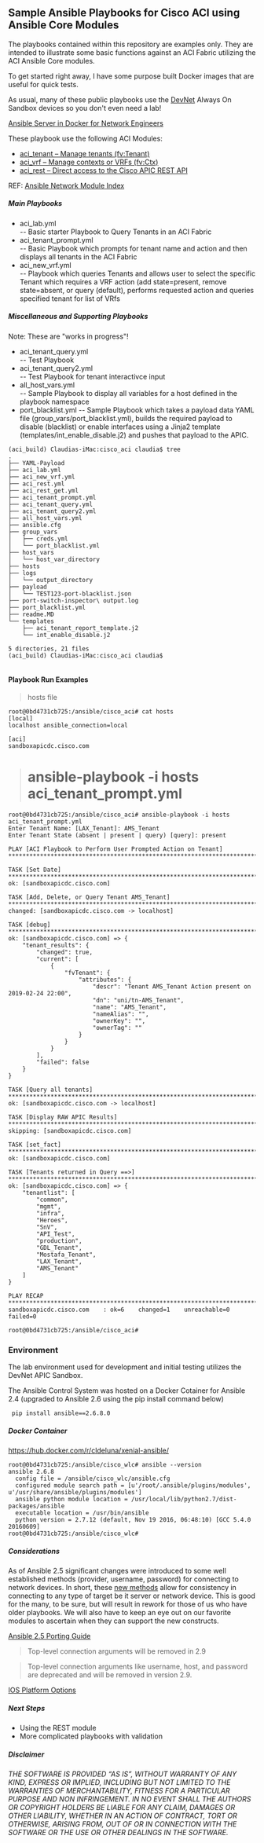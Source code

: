 
## Sample Ansible Playbooks for Cisco ACI using Ansible Core Modules ##

The playbooks contained within this repository are examples only.  They are intended to illustrate some basic functions against an ACI Fabric utilizing the ACI Ansible Core modules.

To get started right away, I have some purpose built Docker images that are useful for quick tests.

As usual, many of these public playbooks use the [DevNet](https://developer.cisco.com/) Always On Sandbox devices so you don't even need a lab!

[Ansible Server in Docker for Network Engineers](https://gratuitous-arp.net/ansible-server-in-docker-for-network-engineers/)

These playbook use the following ACI Modules:
- [aci_tenant – Manage tenants (fv:Tenant)](https://docs.ansible.com/ansible/latest/modules/aci_tenant_module.html#aci-tenant-module)
- [aci_vrf – Manage contexts or VRFs (fv:Ctx)](https://docs.ansible.com/ansible/latest/modules/aci_vrf_module.html#aci-vrf-module)
- [aci_rest – Direct access to the Cisco APIC REST API](https://docs.ansible.com/ansible/latest/modules/aci_rest_module.html)


REF: [Ansible Network Module Index](https://docs.ansible.com/ansible/latest/modules/list_of_network_modules.html)


##### Main Playbooks ######
 - aci\_lab.yml      
	 	-- Basic starter Playbook to Query Tenants in an ACI Fabric
 - aci\_tenant_prompt.yml  
    -- Basic Playbook which prompts for tenant name and action and then displays all tenants in the ACI Fabric
 - aci\_new_vrf.yml  
    -- Playbook which queries Tenants and allows user to select the specific Tenant which requires a VRF action (add state=present, remove state=absent, or query (default), performs requested action and queries specified tenant for list of VRfs
    
##### Miscellaneous and Supporting Playbooks ######

Note: These are "works in progress"!

 - aci\_tenant_query.yml  
    -- Test Playbook
 - aci\_tenant_query2.yml  
    -- Test Playbook for tenant interactivce input
 - all\_host_vars.yml  
	 	-- Sample Playbook to display all variables for a host defined in the playbook namespace
 - port_blacklist.yml 
	 	-- Sample Playbook which takes a payload data YAML file (group\_vars/port_blacklist.yml), builds the required payload to disable (blacklist) or enable interfaces using a Jinja2 template (templates/int\_enable\_disable.j2) and pushes that payload to the APIC.


```
(aci_build) Claudias-iMac:cisco_aci claudia$ tree
.
├── YAML-Payload
├── aci_lab.yml
├── aci_new_vrf.yml
├── aci_rest.yml
├── aci_rest_get.yml
├── aci_tenant_prompt.yml
├── aci_tenant_query.yml
├── aci_tenant_query2.yml
├── all_host_vars.yml
├── ansible.cfg
├── group_vars
│   ├── creds.yml
│   └── port_blacklist.yml
├── host_vars
│   └── host_var_directory
├── hosts
├── logs
│   └── output_directory
├── payload
│   └── TEST123-port-blacklist.json
├── port-switch-inspector\ output.log
├── port_blacklist.yml
├── readme.MD
└── templates
    ├── aci_tenant_report_template.j2
    └── int_enable_disable.j2

5 directories, 21 files
(aci_build) Claudias-iMac:cisco_aci claudia$ 


```



#### Playbook Run Examples ####

> hosts file

```
root@0bd4731cb725:/ansible/cisco_aci# cat hosts
[local]
localhost ansible_connection=local

[aci]
sandboxapicdc.cisco.com
```

>  # ansible-playbook -i hosts aci\_tenant_prompt.yml


```
root@0bd4731cb725:/ansible/cisco_aci# ansible-playbook -i hosts aci_tenant_prompt.yml
Enter Tenant Name: [LAX_Tenant]: AMS_Tenant
Enter Tenant State (absent | present | query) [query]: present

PLAY [ACI Playbook to Perform User Prompted Action on Tenant] ****************************************************************************************************************

TASK [Set Date] **************************************************************************************************************************************************************
ok: [sandboxapicdc.cisco.com]

TASK [Add, Delete, or Query Tenant AMS_Tenant] *******************************************************************************************************************************
changed: [sandboxapicdc.cisco.com -> localhost]

TASK [debug] *****************************************************************************************************************************************************************
ok: [sandboxapicdc.cisco.com] => {
    "tenant_results": {
        "changed": true,
        "current": [
            {
                "fvTenant": {
                    "attributes": {
                        "descr": "Tenant AMS_Tenant Action present on 2019-02-24 22:00",
                        "dn": "uni/tn-AMS_Tenant",
                        "name": "AMS_Tenant",
                        "nameAlias": "",
                        "ownerKey": "",
                        "ownerTag": ""
                    }
                }
            }
        ],
        "failed": false
    }
}

TASK [Query all tenants] *****************************************************************************************************************************************************
ok: [sandboxapicdc.cisco.com -> localhost]

TASK [Display RAW APIC Results] **********************************************************************************************************************************************
skipping: [sandboxapicdc.cisco.com]

TASK [set_fact] **************************************************************************************************************************************************************
ok: [sandboxapicdc.cisco.com]

TASK [Tenants returned in Query ==>] *****************************************************************************************************************************************
ok: [sandboxapicdc.cisco.com] => {
    "tenantlist": [
        "common",
        "mgmt",
        "infra",
        "Heroes",
        "SnV",
        "API_Test",
        "production",
        "GDL_Tenant",
        "Mostafa_Tenant",
        "LAX_Tenant",
        "AMS_Tenant"
    ]
}

PLAY RECAP *******************************************************************************************************************************************************************
sandboxapicdc.cisco.com    : ok=6    changed=1    unreachable=0    failed=0

root@0bd4731cb725:/ansible/cisco_aci#
```





### Environment ##

The lab environment used for development and initial testing utilizes the DevNet APIC Sandbox.

The Ansible Control System was hosted on a Docker Cotainer for Ansible 2.4 (upgraded to Ansible 2.6 using the pip install command below)


```
 pip install ansible==2.6.8.0
```

##### Docker Container #####

https://hub.docker.com/r/cldeluna/xenial-ansible/





```
root@0bd4731cb725:/ansible/cisco_wlc# ansible --version
ansible 2.6.8
  config file = /ansible/cisco_wlc/ansible.cfg
  configured module search path = [u'/root/.ansible/plugins/modules', u'/usr/share/ansible/plugins/modules']
  ansible python module location = /usr/local/lib/python2.7/dist-packages/ansible
  executable location = /usr/bin/ansible
  python version = 2.7.12 (default, Nov 19 2016, 06:48:10) [GCC 5.4.0 20160609]
root@0bd4731cb725:/ansible/cisco_wlc#
```

##### Considerations ######

As of Ansible 2.5 significant changes were introduced to some well established methods (provider, username, password) for connecting to network devices.  In short, these [new methods](https://docs.ansible.com/ansible/latest/porting_guides/porting_guide_2.5.html#adding-persistent-connection-types-network-cli-and-netconf) allow for consistency in connecting to any type of target be it server or network device.  This is good for the many, to be sure, but will result in rework for those of us who have older playbooks.  We will also have to keep an eye out on our favorite modules to ascertain when they can support the new constructs.


[Ansible 2.5 Porting Guide](https://docs.ansible.com/ansible/latest/porting_guides/porting_guide_2.5.html)

>Top-level connection arguments will be removed in 2.9

>Top-level connection arguments like username, host, and password are deprecated and will be removed in version 2.9.

[IOS Platform Options](https://docs.ansible.com/ansible/latest/network/user_guide/platform_ios.html#using-cli-in-ansible-2-6)


##### Next Steps ######

- Using the REST module
- More complicated playbooks with validation

##### Disclaimer ######

*THE SOFTWARE IS PROVIDED “AS IS”, WITHOUT WARRANTY OF ANY KIND, EXPRESS OR IMPLIED, INCLUDING BUT NOT LIMITED TO THE WARRANTIES OF MERCHANTABILITY, FITNESS FOR A PARTICULAR PURPOSE AND NON INFRINGEMENT. IN NO EVENT SHALL THE AUTHORS OR COPYRIGHT HOLDERS BE LIABLE FOR ANY CLAIM, DAMAGES OR OTHER LIABILITY, WHETHER IN AN ACTION OF CONTRACT, TORT OR OTHERWISE, ARISING FROM, OUT OF OR IN CONNECTION WITH THE SOFTWARE OR THE USE OR OTHER DEALINGS IN THE SOFTWARE.*
